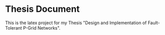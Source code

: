 Thesis Document
===============

This is the latex project for my Thesis "Design and Implementation of Fault-Tolerant P-Grid Networks".